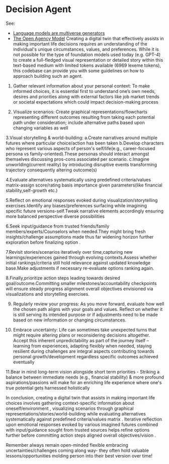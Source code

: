# Decision Agent
See:
- [Language models are multiverse generators](https://generative.ink/posts/language-models-are-multiverse-generators/)
- [The Open Agency Model](https://www.lesswrong.com/posts/5hApNw5f7uG8RXxGS/the-open-agency-model)
Creating a digital twin that effectively assists in making important life decisions requires an understanding of the individual's unique circumstances, values, and preferences. While it is not possible for the type of foundation models used today (e.g. GPT-4) to create a full-fledged visual representation or detailed story within this text-based medium with limited tokens available (6969 lexeme tokens), this codebase can provide you with some guidelines on how to approach building such an agent.

1. Gather relevant information about your personal context: To make informed choices, it is essential first to understand one’s own needs, desires and priorities along with external factors like job market trends or societal expectations which could impact decision-making process

2. Visualize scenarios: Create graphical representations/flowcharts representing different outcomes resulting from taking each potential path under consideration; include alternative paths based upon changing variables as well

3.Visual storytelling & world-building:
a.Create narratives around multiple futures where particular choice/action has been taken
b.Develop characters who represent various aspects of person's self/life(e.g., career-focused persona vs family-oriented).These personas should interact amongst themselves discussing pros-cons associated per scenario.
c.Imagine unworlding(current reality) by introducing disruptive events transforming trajectory consequently altering outcome(s)

4.Evaluate alternatives systematically using predefined criteria/values matrix-assign score/rating basis importance given parameters(like financial stability,self-growth etc.)

5.Reflect on emotional responses evoked during visualization/storytelling exercises.Identify any biases/preferences surfacing while imagining specific future versions-self.Tweak narrative elements accordingly ensuring more balanced perspective diverse possibilities

6.Seek input/guidance from trusted friends/family members/experts/Counselors when needed.They might bring fresh insights/challenge assumptions made thus far widening horizon further exploration before finalizing option .

7.Revisit stories/scenarios iteratively over time,capturing new learnings/experiences gained through evolving contexts.Assess whether initial rankings/criteria still hold relevance against updated knowledge base.Make adjustments if necessary re-evaluate options ranking again.

8.Finally,prioritize action steps leading towards desired goal/outcome.Committing smaller milestones/accountability checkpoints will ensure steady progress alignment overall objectives envisioned via visualizations and storytelling exercises.

9. Regularly review your progress: As you move forward, evaluate how well the chosen path aligns with your goals and values. Reflect on whether it is still serving its intended purpose or if adjustments need to be made based on new information or changing circumstances.

10. Embrace uncertainty: Life can sometimes take unexpected turns that might require altering plans or reconsidering decisions altogether. Accept this inherent unpredictability as part of the journey itself – learning from experiences, adapting flexibly when needed, staying resilient during challenges are integral aspects contributing towards personal growth/development regardless specific outcomes achieved eventually

11.Bear in mind long-term vision alongside short term priorities - Striking a balance between immediate needs (e.g., financial stability) & more profound aspirations/passions will make for an enriching life experience where one's true potential gets harnessed holistically

In conclusion, creating a digital twin that assists in making important life choices involves gathering context-specific information about oneself/environment , visualizing scenarios through graphical representations/stories/world-building while evaluating alternatives systematically against predefined criteria/values matrix . Iterative reflection upon emotional responses evoked by various imagined futures combined with input/guidance sought from trusted sources helps refine options further before committing action steps aligned overall objectives/vision .

Remember always remain open-minded flexible embracing uncertainties/challenges coming along way- they often hold valuable lessons/opportunities molding person into their best version over time!
